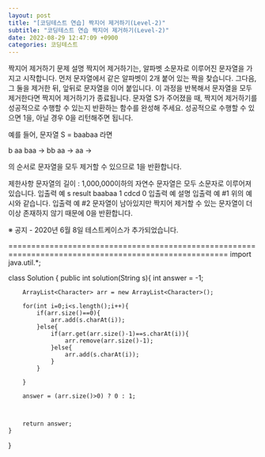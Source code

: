 ```yaml
---
layout: post
title: "[코딩테스트 연습] 짝지어 제거하기(Level-2)"
subtitle: "코딩테스트 연습 짝지어 제거하기(Level-2)"
date: 2022-08-29 12:47:09 +0900
categories: 코딩테스트
---
```

짝지어 제거하기
문제 설명
짝지어 제거하기는, 알파벳 소문자로 이루어진 문자열을 가지고 시작합니다. 먼저 문자열에서 같은 알파벳이 2개 붙어 있는 짝을 찾습니다. 그다음, 그 둘을 제거한 뒤, 앞뒤로 문자열을 이어 붙입니다. 이 과정을 반복해서 문자열을 모두 제거한다면 짝지어 제거하기가 종료됩니다. 문자열 S가 주어졌을 때, 짝지어 제거하기를 성공적으로 수행할 수 있는지 반환하는 함수를 완성해 주세요. 성공적으로 수행할 수 있으면 1을, 아닐 경우 0을 리턴해주면 됩니다.

예를 들어, 문자열 S = baabaa 라면

b aa baa → bb aa → aa →

의 순서로 문자열을 모두 제거할 수 있으므로 1을 반환합니다.

제한사항
문자열의 길이 : 1,000,000이하의 자연수
문자열은 모두 소문자로 이루어져 있습니다.
입출력 예
s	result
baabaa	1
cdcd	0
입출력 예 설명
입출력 예 #1
위의 예시와 같습니다.
입출력 예 #2
문자열이 남아있지만 짝지어 제거할 수 있는 문자열이 더 이상 존재하지 않기 때문에 0을 반환합니다.

※ 공지 - 2020년 6월 8일 테스트케이스가 추가되었습니다.



======================================================================================================
import java.util.*;

class Solution
{
    public int solution(String s){
        int answer = -1;
        
        ArrayList<Character> arr = new ArrayList<Character>();
        
        for(int i=0;i<s.length();i++){
            if(arr.size()==0){
                arr.add(s.charAt(i));
            }else{
                if(arr.get(arr.size()-1)==s.charAt(i)){
                    arr.remove(arr.size()-1);
                }else{
                    arr.add(s.charAt(i));
                }
            }
            
        }
        
        answer = (arr.size()>0) ? 0 : 1;
        

        
        return answer;
    }
}
